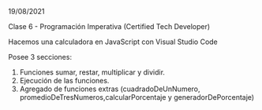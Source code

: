 19/08/2021

Clase 6 - Programación Imperativa (Certified Tech Developer)

Hacemos una calculadora en JavaScript con Visual Studio Code

Posee 3 secciones:

1) Funciones sumar, restar, multiplicar y dividir.
2) Ejecución de las funciones.
3) Agregado de funciones extras (cuadradoDeUnNumero, promedioDeTresNumeros,calcularPorcentaje y generadorDePorcentaje)